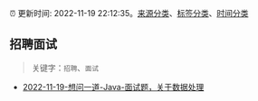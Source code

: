 :alarm_clock: 更新时间: 2022-11-19 22:12:35。[来源分类](../README.md)、[标签分类](../TAGS.md)、[时间分类](../TIMELINE.md)

## 招聘面试


> 关键字：`招聘`、`面试`



- [2022-11-19-想问一道-Java-面试题，关于数据处理](https://www.v2ex.com/t/896472) 